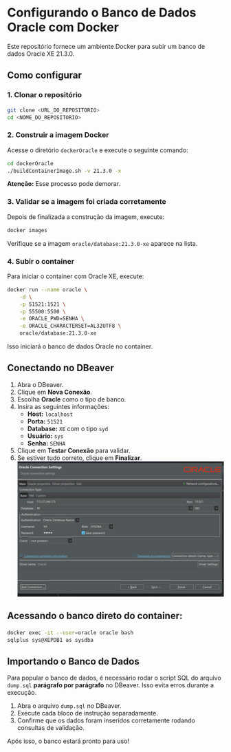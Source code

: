 # Configurando o Banco de Dados Oracle com Docker

Este repositório fornece um ambiente Docker para subir um banco de dados Oracle XE 21.3.0.

## Como configurar

### 1. Clonar o repositório

```sh
git clone <URL_DO_REPOSITORIO>
cd <NOME_DO_REPOSITORIO>
```

### 2. Construir a imagem Docker

Acesse o diretório `dockerOracle` e execute o seguinte comando:

```sh
cd dockerOracle
./buildContainerImage.sh -v 21.3.0 -x
```

**Atenção:** Esse processo pode demorar.

### 3. Validar se a imagem foi criada corretamente

Depois de finalizada a construção da imagem, execute:

```sh
docker images
```

Verifique se a imagem `oracle/database:21.3.0-xe` aparece na lista.

### 4. Subir o container

Para iniciar o container com Oracle XE, execute:

```sh
docker run --name oracle \
    -d \
    -p 51521:1521 \
    -p 55500:5500 \
    -e ORACLE_PWD=SENHA \
    -e ORACLE_CHARACTERSET=AL32UTF8 \
    oracle/database:21.3.0-xe
```

Isso iniciará o banco de dados Oracle no container.

## Conectando no DBeaver

1. Abra o DBeaver.
2. Clique em **Nova Conexão**.
3. Escolha **Oracle** como o tipo de banco.
4. Insira as seguintes informações:
   - **Host:** `localhost`
   - **Porta:** `51521`
   - **Database:** `XE` com o tipo `syd`
   - **Usuário:** `sys`
   - **Senha:** `SENHA`
5. Clique em **Testar Conexão** para validar.
6. Se estiver tudo correto, clique em **Finalizar**.
![Oracle Database Setup](./image.png)

## Acessando o banco direto do container:
```sh
docker exec -it --user=oracle oracle bash
sqlplus sys@XEPDB1 as sysdba
```

## Importando o Banco de Dados

Para popular o banco de dados, é necessário rodar o script SQL do arquivo `dump.sql` **parágrafo por parágrafo** no DBeaver. Isso evita erros durante a execução.

1. Abra o arquivo `dump.sql` no DBeaver.
2. Execute cada bloco de instrução separadamente.
3. Confirme que os dados foram inseridos corretamente rodando consultas de validação.

Após isso, o banco estará pronto para uso!

